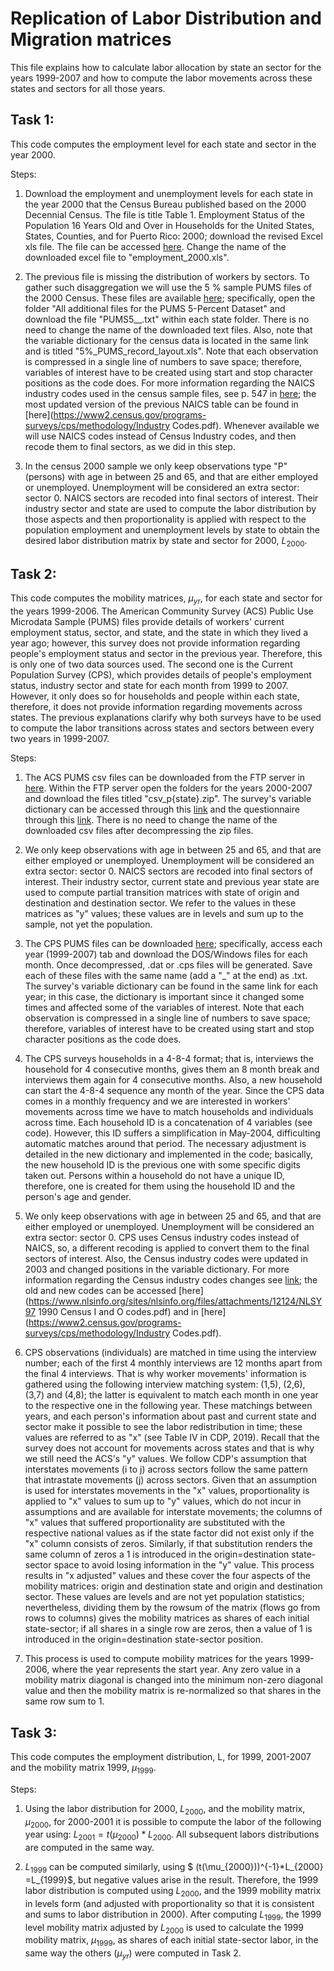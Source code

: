 # Replication of Labor Distribution and Migration matrices

This file explains how to calculate labor allocation by state an sector for the years 1999-2007 and how to compute the labor movements across these states and sectors for all those years.

## Task 1:

This code computes the employment level for each state and sector in the year 2000.

Steps:

1) Download the employment and unemployment levels for each state in the year 2000 that the Census Bureau published based on the 2000 Decennial Census. The file is title Table 1. Employment Status of the Population 16 Years Old and Over in Households for the United States, States, Counties, and for Puerto Rico: 2000; download the revised Excel xls file. The file can be accessed [here](https://www.census.gov/data/tables/2000/dec/phc-t-28.html). Change the name of the downloaded excel file to "employment_2000.xls".

2) The previous file is missing the distribution of workers by sectors. To gather such disaggregation we will use the 5 % sample PUMS files of the 2000 Census. These files are available [here](https://www.census.gov/data/datasets/2000/dec/microdata.html); specifically, open the folder "All additional files for the PUMS 5-Percent Dataset" and download the file "PUMS5__.txt" within each state folder. There is no need to change the name of the downloaded text files.  Also, note that the variable dictionary for the census data is located in the same link and is titled "5%_PUMS_record_layout.xls".  Note that each observation is compressed in a single line of numbers to save space; therefore, variables of interest have to be created using start and stop character positions as the code does.  For more information regarding the NAICS industry codes used in the census sample files, see p. 547 in [here](https://www.census.gov/prod/cen2000/doc/pums.pdf); the most updated version of the previous NAICS table can be found in [here](https://www2.census.gov/programs-surveys/cps/methodology/Industry Codes.pdf). Whenever available we will use NAICS codes instead of Census Industry codes, and then recode them to final sectors, as we did in this step. 

3) In the census 2000 sample we only keep observations type "P" (persons) with age in between 25 and 65, and that are either employed or unemployed. Unemployment will be considered an extra sector: sector 0. NAICS sectors are recoded into final sectors of interest. Their industry sector and state are used to compute the labor distribution by those aspects and then proportionality is applied with respect to the population employment and unemployment levels by state to obtain the desired labor distribution matrix by state and sector for 2000, $L_{2000}$. 


## Task 2:

This code computes the mobility matrices, $\mu_{yr}$, for each state and sector for the years 1999-2006. The American Community Survey (ACS) Public Use Microdata Sample (PUMS) files provide details of workers' current employment status, sector, and state, and the state in which they lived a year ago; however, this survey does not provide information regarding people's employment status and sector in the previous year. Therefore, this is only one of two data sources used. The second one is the Current Population Survey (CPS), which provides details of people's employment status, industry sector and state for each month from 1999 to 2007. However, it only does so for households and people within each state, therefore, it does not provide information regarding movements across states. The previous explanations clarify why both surveys have to be used to compute the labor transitions across states and sectors between every two years in 1999-2007.

Steps:

1)  The ACS PUMS csv files can be downloaded from the FTP server in [here](https://www.census.gov/programs-surveys/acs/microdata/access.html). Within the FTP server open the folders for the years 2000-2007 and download the files titled "csv_p{state}.zip". The survey's variable dictionary can be accessed through this [link](https://www2.census.gov/programs-surveys/acs/tech_docs/pums/data_dict/PUMSDataDict06.pdf) and the questionnaire through this [link](https://www2.census.gov/programs-surveys/acs/methodology/questionnaires/2020/quest20.pdf). There is no need to change the name of the downloaded csv files after decompressing the zip files.

2) We only keep observations with age in between 25 and 65, and that are either employed or unemployed. Unemployment will be considered an extra sector: sector 0. NAICS sectors are recoded into final sectors of interest. Their industry sector, current state and previous year state are used to compute partial transition matrices with state of origin and destination and destination sector. We refer to the values in these matrices as "y" values; these values are in levels and sum up to the sample, not yet the population. 

3) The CPS PUMS files can be downloaded [here](https://www.census.gov/data/datasets/time-series/demo/cps/cps-basic.2000.html); specifically, access each year (1999-2007) tab and download the DOS/Windows files for each month. Once decompressed, .dat or .cps files will be generated. Save each of these files with the same name (add a "_" at the end) as .txt. The survey's variable dictionary can be found in the same link for each year; in this case, the dictionary is important since it changed some times and affected some of the variables of interest. Note that each observation is compressed in a single line of numbers to save space; therefore, variables of interest have to be created using start and stop character positions as the code does.

4) The CPS surveys households in a 4-8-4 format; that is, interviews the household for 4 consecutive months, gives them an 8 month break and interviews them again for 4 consecutive months. Also, a new household can start the 4-8-4 sequence any month of the year. Since the CPS data comes in a monthly frequency and we are interested in workers' movements across time we have to match households and individuals across time. Each household ID is a concatenation of 4 variables (see code). However, this ID suffers a simplification in May-2004, difficulting automatic matches around that period. The necessary adjustment is detailed in the new dictionary and implemented in the code; basically, the new household ID is the previous one with some specific digits taken out. Persons within a household do not have a unique ID, therefore, one is created for them using the household ID and the person's age and gender.

5) We only keep observations with age in between 25 and 65, and that are either employed or unemployed. Unemployment will be considered an extra sector: sector 0. CPS uses Census industry codes instead of NAICS, so, a different recoding is applied to convert them to the final sectors of interest. Also, the Census industry codes were updated in 2003 and changed positions in the variable dictionary. For more information regarding the Census industry codes changes see [link](https://www.bls.gov/cps/cpsoccind.htm); the old and new codes can be accessed  [here](https://www.nlsinfo.org/sites/nlsinfo.org/files/attachments/12124/NLSY97 1990 Census I and O codes.pdf) and in [here](https://www2.census.gov/programs-surveys/cps/methodology/Industry Codes.pdf).

6) CPS observations (individuals) are matched in time using the interview number; each of the first 4 monthly interviews are 12 months apart from the final 4 interviews. That is why worker movements' information is gathered using the following interview matching system: (1,5), (2,6), (3,7) and (4,8); the latter is equivalent to match each month in one year to the respective one in the following year. These matchings between years, and each person's information about past and current state and sector make it possible to see the labor redistribution in time; these values are referred to as "x" (see Table IV in CDP, 2019). Recall that the survey does not account for movements across states and that is why we still need the ACS's "y" values. We follow CDP's  assumption that interstates movements (i to j) across sectors follow the same pattern that intrastate movements (j) across sectors. Given that an assumption is used for interstates movements in the "x" values,  proportionality is applied to "x" values to sum up to "y" values, which do not incur in assumptions and are available for interstate movements; the columns of "x" values that suffered proportionality are substituted with the respective national values as if the state factor did not exist only if the "x" column consists of zeros. Similarly, if that substitution renders the same column of zeros a 1 is introduced in the origin=destination state-sector space to avoid losing information in the "y" value. This process results in "x adjusted" values and these cover the four aspects of the mobility matrices: origin and destination state and origin and destination sector. These values are levels and are not yet population statistics; nevertheless, dividing them by the rowsum of the matrix (flows go from rows to columns) gives the mobility matrices as shares of each initial state-sector; if all shares in a single row are zeros, then a value of 1 is introduced in the origin=destination state-sector position.

7) This process is used to compute mobility matrices for the years 1999-2006, where the year represents the start year. Any zero value in a mobility matrix diagonal is changed into the minimum non-zero diagonal value and then the mobility matrix is re-normalized so that shares in the same row sum to 1. 

## Task 3:

This code computes the employment distribution, L, for 1999, 2001-2007 and the mobility matrix 1999, $\mu_{1999}$.

Steps:

1) Using the labor distribution for 2000, $L_{2000}$, and the mobility matrix, $\mu_{2000}$, for 2000-2001 it is possible to compute the labor of the following year using: $L_{2001} = t(\mu_{2000})*L_{2000}$. All subsequent labors distributions are computed in the same way. 

2) $L_{1999}$ can be computed similarly, using $ (t(\mu_{2000}))^{-1}*L_{2000} =L_{1999}$, but negative values arise in the result. Therefore, the 1999 labor distribution is computed using $L_{2000}$, and the 1999 mobility matrix in levels form (and adjusted with proportionality so that it is consistent and sums to labor distribution in 2000).  After computing $L_{1999}$, the 1999 level mobility matrix adjusted by $L_{2000}$ is used to calculate the 1999 mobility matrix, $\mu_{1999}$, as shares of each initial state-sector labor, in the same way the others ($\mu_{yr}$) were computed in Task 2. 


